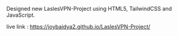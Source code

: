 Designed new LaslesVPN-Project using HTML5, TailwindCSS and JavaScript.

live link : https://joybaidya2.github.io/LaslesVPN-Project/
